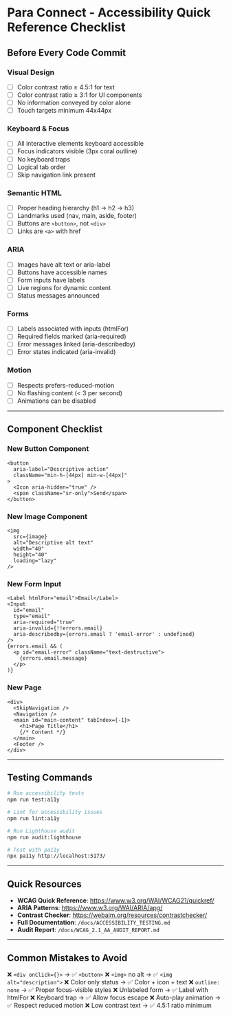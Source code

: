 # Para Connect - Accessibility Quick Reference Checklist

## Before Every Code Commit

### Visual Design
- [ ] Color contrast ratio ≥ 4.5:1 for text
- [ ] Color contrast ratio ≥ 3:1 for UI components
- [ ] No information conveyed by color alone
- [ ] Touch targets minimum 44x44px

### Keyboard & Focus
- [ ] All interactive elements keyboard accessible
- [ ] Focus indicators visible (3px coral outline)
- [ ] No keyboard traps
- [ ] Logical tab order
- [ ] Skip navigation link present

### Semantic HTML
- [ ] Proper heading hierarchy (h1 → h2 → h3)
- [ ] Landmarks used (nav, main, aside, footer)
- [ ] Buttons are `<button>`, not `<div>`
- [ ] Links are `<a>` with href

### ARIA
- [ ] Images have alt text or aria-label
- [ ] Buttons have accessible names
- [ ] Form inputs have labels
- [ ] Live regions for dynamic content
- [ ] Status messages announced

### Forms
- [ ] Labels associated with inputs (htmlFor)
- [ ] Required fields marked (aria-required)
- [ ] Error messages linked (aria-describedby)
- [ ] Error states indicated (aria-invalid)

### Motion
- [ ] Respects prefers-reduced-motion
- [ ] No flashing content (< 3 per second)
- [ ] Animations can be disabled

---

## Component Checklist

### New Button Component
```tsx
<button
  aria-label="Descriptive action"
  className="min-h-[44px] min-w-[44px]"
>
  <Icon aria-hidden="true" />
  <span className="sr-only">Send</span>
</button>
```

### New Image Component
```tsx
<img
  src={image}
  alt="Descriptive alt text"
  width="40"
  height="40"
  loading="lazy"
/>
```

### New Form Input
```tsx
<Label htmlFor="email">Email</Label>
<Input
  id="email"
  type="email"
  aria-required="true"
  aria-invalid={!!errors.email}
  aria-describedby={errors.email ? 'email-error' : undefined}
/>
{errors.email && (
  <p id="email-error" className="text-destructive">
    {errors.email.message}
  </p>
)}
```

### New Page
```tsx
<div>
  <SkipNavigation />
  <Navigation />
  <main id="main-content" tabIndex={-1}>
    <h1>Page Title</h1>
    {/* Content */}
  </main>
  <Footer />
</div>
```

---

## Testing Commands

```bash
# Run accessibility tests
npm run test:a11y

# Lint for accessibility issues
npm run lint:a11y

# Run Lighthouse audit
npm run audit:lighthouse

# Test with pa11y
npx pa11y http://localhost:5173/
```

---

## Quick Resources

- **WCAG Quick Reference**: https://www.w3.org/WAI/WCAG21/quickref/
- **ARIA Patterns**: https://www.w3.org/WAI/ARIA/apg/
- **Contrast Checker**: https://webaim.org/resources/contrastchecker/
- **Full Documentation**: `/docs/ACCESSIBILITY_TESTING.md`
- **Audit Report**: `/docs/WCAG_2.1_AA_AUDIT_REPORT.md`

---

## Common Mistakes to Avoid

❌ `<div onClick={}>` → ✅ `<button>`
❌ `<img>` no alt → ✅ `<img alt="description">`
❌ Color only status → ✅ Color + icon + text
❌ `outline: none` → ✅ Proper focus-visible styles
❌ Unlabeled form → ✅ Label with htmlFor
❌ Keyboard trap → ✅ Allow focus escape
❌ Auto-play animation → ✅ Respect reduced motion
❌ Low contrast text → ✅ 4.5:1 ratio minimum
